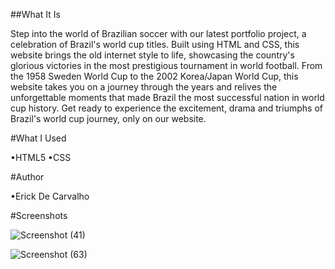 ##What It Is

Step into the world of Brazilian soccer with our latest portfolio project, a celebration of Brazil's world cup titles. Built using HTML and CSS, this website brings the old internet style to life, showcasing the country's glorious victories in the most prestigious tournament in world football. From the 1958 Sweden World Cup to the 2002 Korea/Japan World Cup, this website takes you on a journey through the years and relives the unforgettable moments that made Brazil the most successful nation in world cup history. Get ready to experience the excitement, drama and triumphs of Brazil's world cup journey, only on our website.

#What I Used

•HTML5
•CSS

#Author

•Erick De Carvalho

#Screenshots

![Screenshot (41)](https://user-images.githubusercontent.com/109539457/217481846-6de2cd63-e383-47c1-9cf2-913dd0fffce0.png)





![Screenshot (63)](https://user-images.githubusercontent.com/109539457/217481970-66b3c6f6-8013-4f2b-9d21-981e9b43f0a5.png)
